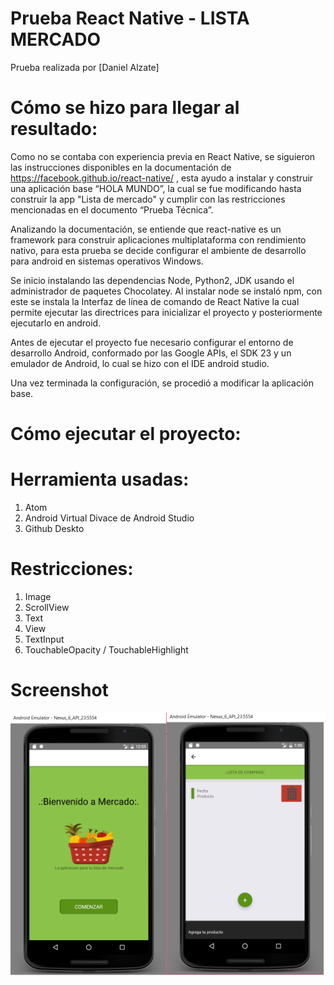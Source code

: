 # Prueba React Native - LISTA MERCADO
Prueba realizada por [Daniel Alzate]

# Cómo se hizo para llegar al resultado:

Como no se contaba con experiencia previa en React Native, se siguieron las instrucciones disponibles en la documentación de https://facebook.github.io/react-native/ , esta ayudo a instalar y construir una aplicación base “HOLA MUNDO”, la cual se fue modificando hasta construir la app "Lista de mercado" y cumplir con las restricciones mencionadas en el documento “Prueba Técnica”.

Analizando la documentación, se entiende que react-native es un framework para construir aplicaciones multiplataforma con rendimiento nativo, para esta prueba se decide configurar el ambiente de desarrollo para android en sistemas operativos Windows.

Se inicio instalando las dependencias Node, Python2, JDK usando el administrador de paquetes Chocolatey. Al instalar node se instaló npm, con este se instala la Interfaz de línea de comando de React Native la cual permite ejecutar las directrices para inicializar el proyecto y posteriormente ejecutarlo en android.


Antes de ejecutar el proyecto fue necesario configurar el entorno de desarrollo Android, conformado por las Google APIs, el SDK 23 y un emulador de Android, lo cual se hizo con el IDE android studio.

Una vez terminada la configuración, se procedió a modificar la aplicación base. 


# Cómo ejecutar el proyecto:

# Herramienta usadas:
1. Atom
2. Android Virtual Divace de Android Studio  
3. Github Deskto

# Restricciones: 
1. Image
2. ScrollView  
3. Text 
4. View 
5. TextInput
6. TouchableOpacity / TouchableHighlight 

# Screenshot
![alt text](./mercado.png)
